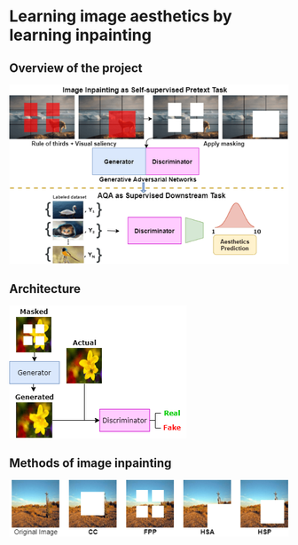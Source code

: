 # Learning image aesthetics by learning inpainting

## Overview of the project
![teaser](/assets/teaser.png)
## Architecture 
![GAN](/assets/GAN_architecture.png)
## Methods of image inpainting
![inpainting methods](/assets/inpainting-methods.png)

